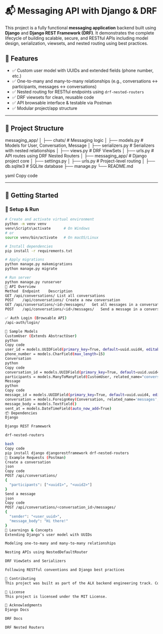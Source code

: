 # 📬 Messaging API with Django & DRF

This project is a fully functional **messaging application** backend built using **Django** and **Django REST Framework (DRF)**. It demonstrates the complete lifecycle of building scalable, secure, and RESTful APIs including model design, serialization, viewsets, and nested routing using best practices.



## 📌 Features

- ✅ Custom user model with UUIDs and extended fields (phone number, etc.)
- ✅ One-to-many and many-to-many relationships (e.g., conversations ↔ participants, messages ↔ conversations)
- ✅ Nested routing for RESTful endpoints using `drf-nested-routers`
- ✅ DRF viewsets for clean, reusable code
- ✅ API browsable interface & testable via Postman
- ✅ Modular project/app structure

---

## 🧱 Project Structure

messaging_app/
│
├── chats/ # Messaging logic
│ ├── models.py # Models for User, Conversation, Message
│ ├── serializers.py # Serializers with nested relationships
│ ├── views.py # DRF ViewSets
│ ├── urls.py # API routes using DRF Nested Routers
│
├── messaging_app/ # Django project core
│ ├── settings.py
│ ├── urls.py # Project-level routing
│
├── db.sqlite3 # SQLite database
├── manage.py
└── README.md

yaml
Copy code

---

## 🚀 Getting Started

### 🔧 Setup & Run

```bash
# Create and activate virtual environment
python -m venv venv
venv\Scripts\activate      # On Windows
# or
source venv/bin/activate   # On macOS/Linux

# Install dependencies
pip install -r requirements.txt

# Apply migrations
python manage.py makemigrations
python manage.py migrate

# Run server
python manage.py runserver
🧩 API Overview
Method	Endpoint	Description
GET	/api/conversations/	List all conversations
POST	/api/conversations/	Create a new conversation
GET	/api/conversations/<id>/messages/	Get all messages in a conversation
POST	/api/conversations/<id>/messages/	Send a message in a conversation

✅ Auth Login (Browsable API)
/api-auth/login/

🧪 Sample Models
CustomUser (Extends AbstractUser)
python
Copy code
user_id = models.UUIDField(primary_key=True, default=uuid.uuid4, editable=False)
phone_number = models.CharField(max_length=15)
Conversation
python
Copy code
conversation_id = models.UUIDField(primary_key=True, default=uuid.uuid4, editable=False)
participants = models.ManyToManyField(CustomUser, related_name="conversations")
Message
python
Copy code
message_id = models.UUIDField(primary_key=True, default=uuid.uuid4, editable=False)
conversation = models.ForeignKey(Conversation, related_name='messages', ...)
message_body = models.TextField()
sent_at = models.DateTimeField(auto_now_add=True)
📦 Dependencies
Django

Django REST Framework

drf-nested-routers

bash
Copy code
pip install django djangorestframework drf-nested-routers
📁 Example Requests (Postman)
Create a conversation
json
Copy code
POST /api/conversations/
{
  "participants": ["<uuid1>", "<uuid2>"]
}
Send a message
json
Copy code
POST /api/conversations/<conversation_id>/messages/
{
  "sender": "<user_uuid>",
  "message_body": "Hi there!"
}
🧠 Learnings & Concepts
Extending Django’s user model with UUIDs

Modeling one-to-many and many-to-many relationships

Nesting APIs using NestedDefaultRouter

DRF ViewSets and Serializers

Following RESTful conventions and Django best practices

🤝 Contributing
This project was built as part of the ALX backend engineering track. Contributions, suggestions, and feedback are welcome!

📜 License
This project is licensed under the MIT License.

🙌 Acknowledgments
Django Docs

DRF Docs

DRF Nested Routers
